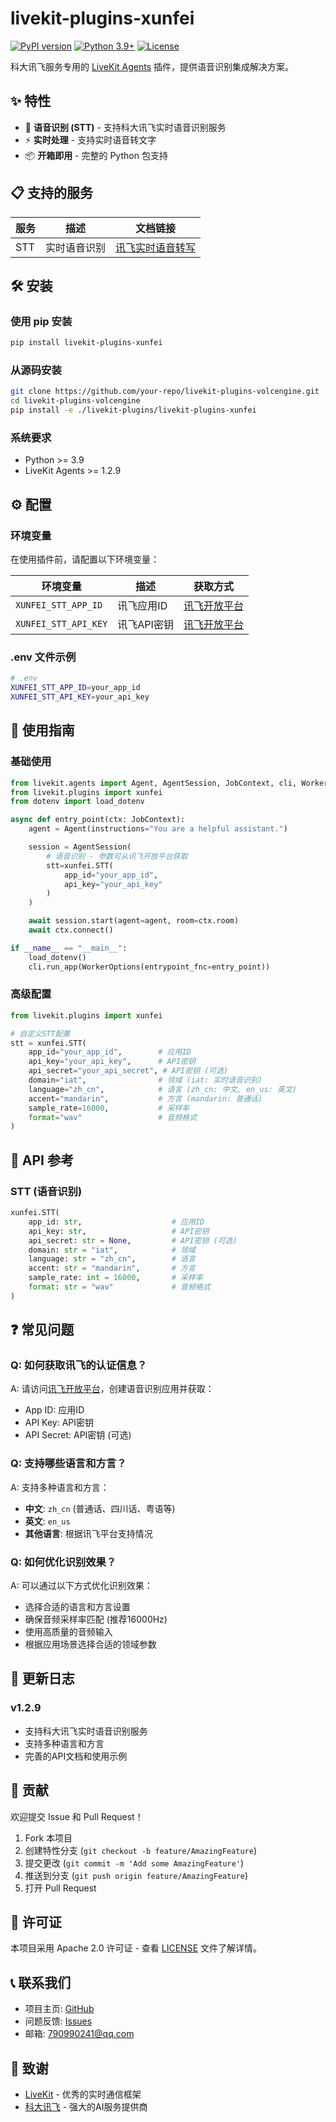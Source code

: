 # livekit-plugins-xunfei

[![PyPI version](https://badge.fury.io/py/livekit-plugins-xunfei.svg)](https://pypi.org/project/livekit-plugins-xunfei/)
[![Python 3.9+](https://img.shields.io/badge/python-3.9+-blue.svg)](https://www.python.org/downloads/)
[![License](https://img.shields.io/badge/License-Apache%202.0-green.svg)](https://opensource.org/licenses/Apache-2.0)

科大讯飞服务专用的 [LiveKit Agents](https://github.com/livekit/agents) 插件，提供语音识别集成解决方案。

## ✨ 特性

- 🎤 **语音识别 (STT)** - 支持科大讯飞实时语音识别服务
- ⚡ **实时处理** - 支持实时语音转文字
- 📦 **开箱即用** - 完整的 Python 包支持

## 📋 支持的服务

| 服务 | 描述 | 文档链接 |
|------|------|----------|
| STT | 实时语音识别 | [讯飞实时语音转写](https://console.xfyun.cn/services/rta) |

## 🛠️ 安装

### 使用 pip 安装

```bash
pip install livekit-plugins-xunfei
```

### 从源码安装

```bash
git clone https://github.com/your-repo/livekit-plugins-volcengine.git
cd livekit-plugins-volcengine
pip install -e ./livekit-plugins/livekit-plugins-xunfei
```

### 系统要求

- Python >= 3.9
- LiveKit Agents >= 1.2.9

## ⚙️ 配置

### 环境变量

在使用插件前，请配置以下环境变量：

| 环境变量 | 描述 | 获取方式 |
|----------|------|----------|
| `XUNFEI_STT_APP_ID` | 讯飞应用ID | [讯飞开放平台](https://console.xfyun.cn/) |
| `XUNFEI_STT_API_KEY` | 讯飞API密钥 | [讯飞开放平台](https://console.xfyun.cn/) |

### .env 文件示例

```bash
# .env
XUNFEI_STT_APP_ID=your_app_id
XUNFEI_STT_API_KEY=your_api_key
```

## 📖 使用指南

### 基础使用

```python
from livekit.agents import Agent, AgentSession, JobContext, cli, WorkerOptions
from livekit.plugins import xunfei
from dotenv import load_dotenv

async def entry_point(ctx: JobContext):
    agent = Agent(instructions="You are a helpful assistant.")

    session = AgentSession(
        # 语音识别 - 参数可从讯飞开放平台获取
        stt=xunfei.STT(
            app_id="your_app_id",
            api_key="your_api_key"
        )
    )

    await session.start(agent=agent, room=ctx.room)
    await ctx.connect()

if __name__ == "__main__":
    load_dotenv()
    cli.run_app(WorkerOptions(entrypoint_fnc=entry_point))
```

### 高级配置

```python
from livekit.plugins import xunfei

# 自定义STT配置
stt = xunfei.STT(
    app_id="your_app_id",        # 应用ID
    api_key="your_api_key",      # API密钥
    api_secret="your_api_secret", # API密钥 (可选)
    domain="iat",                # 领域 (iat: 实时语音识别)
    language="zh_cn",            # 语言 (zh_cn: 中文, en_us: 英文)
    accent="mandarin",           # 方言 (mandarin: 普通话)
    sample_rate=16000,           # 采样率
    format="wav"                 # 音频格式
)
```

## 🔧 API 参考

### STT (语音识别)

```python
xunfei.STT(
    app_id: str,                    # 应用ID
    api_key: str,                   # API密钥
    api_secret: str = None,         # API密钥 (可选)
    domain: str = "iat",            # 领域
    language: str = "zh_cn",        # 语言
    accent: str = "mandarin",       # 方言
    sample_rate: int = 16000,       # 采样率
    format: str = "wav"             # 音频格式
)
```

## ❓ 常见问题

### Q: 如何获取讯飞的认证信息？

A: 请访问[讯飞开放平台](https://console.xfyun.cn/)，创建语音识别应用并获取：
- App ID: 应用ID
- API Key: API密钥
- API Secret: API密钥 (可选)

### Q: 支持哪些语言和方言？

A: 支持多种语言和方言：
- **中文**: `zh_cn` (普通话、四川话、粤语等)
- **英文**: `en_us`
- **其他语言**: 根据讯飞平台支持情况

### Q: 如何优化识别效果？

A: 可以通过以下方式优化识别效果：
- 选择合适的语言和方言设置
- 确保音频采样率匹配 (推荐16000Hz)
- 使用高质量的音频输入
- 根据应用场景选择合适的领域参数

## 📝 更新日志

### v1.2.9
- 支持科大讯飞实时语音识别服务
- 支持多种语言和方言
- 完善的API文档和使用示例

## 🤝 贡献

欢迎提交 Issue 和 Pull Request！

1. Fork 本项目
2. 创建特性分支 (`git checkout -b feature/AmazingFeature`)
3. 提交更改 (`git commit -m 'Add some AmazingFeature'`)
4. 推送到分支 (`git push origin feature/AmazingFeature`)
5. 打开 Pull Request

## 📄 许可证

本项目采用 Apache 2.0 许可证 - 查看 [LICENSE](../LICENSE) 文件了解详情。

## 📞 联系我们

- 项目主页: [GitHub](https://github.com/your-repo/livekit-plugins-volcengine)
- 问题反馈: [Issues](https://github.com/your-repo/livekit-plugins-volcengine/issues)
- 邮箱: 790990241@qq.com

## 🙏 致谢

- [LiveKit](https://github.com/livekit/agents) - 优秀的实时通信框架
- [科大讯飞](https://www.xfyun.cn/) - 强大的AI服务提供商

